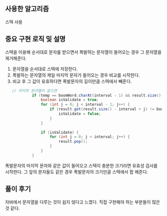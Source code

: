 ## 사용한 알고리즘

스텍 사용

## 중요 구현 로직 및 설명

스텍을 이용해 순서대로 문자를 받으면서 폭발하는 문자열이 들어오는 경우 그 문자열을 제거해준다.

1. 문자열을 순서대로 스텍에 저장한다.
2. 폭발하는 문자열의 제일 마지막 문자가 들어오는 경우 비교를 시작한다.
3. 비교 후 그 값이 유효하다면 폭발문자의 길이만큼 스텍에서 빼준다.
```java
   // 마지막 문자열이 같으면
			if (temp == boomWord.charAt(interval - 1) && result.size() >= interval) {
				boolean isValidate = true;
				for (int j = 0; j < interval - 1; j++) {
					if (result.get(result.size() - interval + j) != boomWord.charAt(j)) {
						isValidate = false;
					}
				}
				
				if (isValidate) {
					for (int j = 0; j < interval; j++) {
						result.pop();
					}
				}
			}
```
   폭발문자의 마지막 문자와 같은 값이 들어오고 스텍이 충분한 크기라면 유효성 검사를 시작한다. 그 앞의 문자들도 같은 경우 폭발문자의 크기만큼 스텍에서 팝 해준다.

## 풀이 후기

자바에서 문자열을 다루는 것이 쉽지 않다고 느꼈다. 직접 구현해야 하는 부분들이 많은 것 같다.
